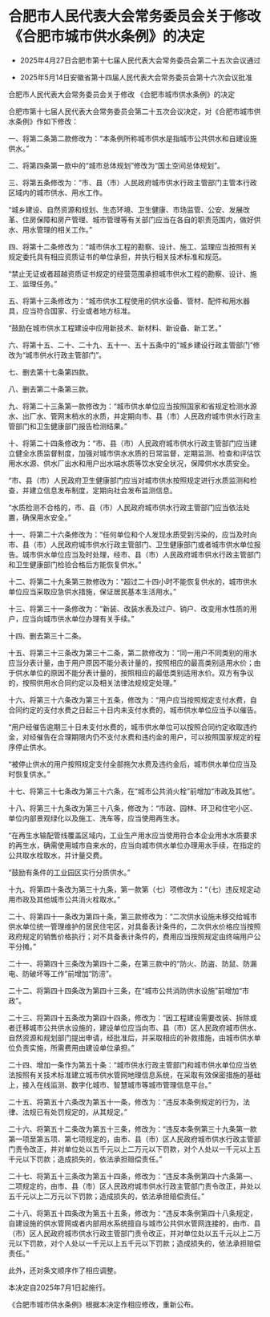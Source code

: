 # 合肥市人民代表大会常务委员会关于修改《合肥市城市供水条例》的决定

- 2025年4月27日合肥市第十七届人民代表大会常务委员会第二十五次会议通过

- 2025年5月14日安徽省第十四届人民代表大会常务委员会第十六次会议批准

<!-- INFO END -->

合肥市人民代表大会常务委员会关于修改 《合肥市城市供水条例》的决定

合肥市第十七届人民代表大会常务委员会第二十五次会议决定，对《合肥市城市供水条例》作如下修改：

一、将第二条第二款修改为：“本条例所称城市供水是指城市公共供水和自建设施供水。”

二、将第四条第一款中的“城市总体规划”修改为“国土空间总体规划”。

三、将第五条修改为：“市、县（市）人民政府城市供水行政主管部门主管本行政区域内的城市供水、用水工作。

“城乡建设、自然资源和规划、生态环境、卫生健康、市场监管、公安、发展改革、住房保障和房产管理、城市管理等有关部门应当在各自的职责范围内，做好供水、用水管理的相关工作。”

四、将第十二条修改为：“城市供水工程的勘察、设计、施工、监理应当按照有关规定委托具有相应资质证书的单位承担，并执行相关技术标准和规范。

“禁止无证或者超越资质证书规定的经营范围承担城市供水工程的勘察、设计、施工、监理任务。”

五、将第十三条修改为：“城市供水工程使用的供水设备、管材、配件和用水器具，应当符合国家、行业或者地方标准。

“鼓励在城市供水工程建设中应用新技术、新材料、新设备、新工艺。”

六、将第十五、二十、二十九、五十一、五十五条中的“城乡建设行政主管部门”修改为“城市供水行政主管部门”。

七、删去第十七条第四款。

八、删去第二十条第三款。

九、将第二十三条第一款修改为：“城市供水单位应当按照国家和省规定检测水源水、出厂水、管网末梢水的水质，并定期向市、县（市）人民政府城市供水行政主管部门和卫生健康部门报告检测结果。”

十、将第二十四条修改为：“市、县（市）人民政府城市供水行政主管部门应当建立健全水质监督制度，加强对城市供水水质的日常监督，定期监测、检查和评估饮用水水源、供水厂出水和用户出水端水质等饮水安全状况，保障供水水质安全。

“市、县（市）人民政府卫生健康部门应当对城市供水按照规定进行水质监测和检查，并建立信息发布制度，定期向社会发布监测信息。

“水质检测不合格的，市、县（市）人民政府城市供水行政主管部门应当依法处置，确保用水安全。”

十一、将第二十六条修改为：“任何单位和个人发现水质受到污染的，应当及时向市、县（市）人民政府城市供水行政主管部门、卫生健康部门或者城市供水单位报告。城市供水单位应当及时处理，经市、县（市）人民政府城市供水行政主管部门和卫生健康部门检验合格后方能恢复供水。”

十二、将第二十九条第三款修改为：“超过二十四小时不能恢复供水的，城市供水单位应当采取应急供水措施，保证居民基本生活用水。”

十三、将第三十一条修改为：“新装、改装水表及过户、销户、改变用水性质的用户，应当向城市供水单位办理有关手续。”

十四、删去第三十二条。

十五、将第三十三条改为第三十二条，第二款修改为：“同一用户不同类别的用水应当分表计量，由于用户原因不能分表计量的，按照相应的最高类别适用水价；由于供水单位的原因不能分表计量的，按照相应的最低类别适用水价。双方有争议的，按照供用水合同约定以及相关法律法规规定处理。”

十六、将第三十六条改为第三十五条，修改为：“用户应当按照规定支付水费，自合同约定的支付水费之日起三十日内未支付水费的，城市供水单位应当予以催告。

“用户经催告逾期三十日未支付水费的，城市供水单位可以按照合同约定收取违约金，对经催告在合理期限内仍不支付水费和违约金的用户，可以按照国家规定的程序停止供水。

“被停止供水的用户按照规定支付全部拖欠水费及违约金后，城市供水单位应当及时恢复供水。”

十七、将第三十七条改为第三十六条，在“城市公共消火栓”前增加“市政及其他”。

十八、将第三十九条改为第三十八条，修改为：“市政、园林、环卫和住宅小区、单位内部景观绿化以及施工、洗车等，应当使用再生水。

“在再生水输配管线覆盖区域内，工业生产用水应当使用符合本企业用水水质要求的再生水，确需使用城市自来水的，应当向城市供水单位办理用水手续，在指定的公共取水栓取水，并计量交费。

“鼓励有条件的工业园区实行分质供水。”

十九、将第四十条改为第三十九条，第一款第（七）项修改为：“（七）违反规定动用市政及其他城市公共消火栓取水。”

二十、将第四十一条改为第四十条，第三款修改为：“二次供水设施未移交给城市供水单位统一管理维护的居民住宅区，对具备表计条件的，二次供水价格应当按照政府规定的销售价格执行；对不具备表计条件的，费用应当按照规定由终端用户公平分摊。”

二十一、将第四十三条改为第四十二条，在第三款中的“防火、防盗、防鼠、防漏电、防破坏等工作”前增加“防涝”。

二十二、将第四十四条改为第四十三条，在“城市公共消防供水设施”前增加“市政”。

二十三、将第四十五条改为第四十四条，修改为：“因工程建设需要改装、拆除或者迁移城市公共供水设施的，建设单位应当向市、县（市）区人民政府城市供水、自然资源和规划部门提出申请，经批准后，并采取相应的补救措施，由城市供水单位负责实施，所需费用由建设单位承担。”

二十四、增加一条作为第五十条：“城市供水行政主管部门和城市供水单位应当依法按照有关技术标准建立城市供水管网地理信息系统，在采取有效保密措施的基础上，接入在线监测、数字化城市、智慧城市等城市管理信息平台。”

二十五、将第五十六条改为第五十一条，修改为：“违反本条例规定的行为，法律、法规已有处罚规定的，从其规定。”

二十六、将第五十二条改为第五十三条，修改为：“违反本条例第三十九条第一款第一项至第五项、第七项规定的，由市、县（市）区人民政府城市供水行政主管部门责令改正，并对单位处以五千元以上二万元以下罚款，对个人处以一千元以上五千元以下罚款；造成损失的，依法承担赔偿责任。”

二十七、将第五十三条改为第五十四条，修改为：“违反本条例第四十六条第一、二项规定的，由市、县（市）区人民政府城市供水行政主管部门责令改正，并处以五千元以上二万元以下罚款；造成损失的，依法承担赔偿责任。”

二十八、将第五十四条改为第五十五条，修改为：“违反本条例第四十八条规定，自建设施的供水管网或者内部用水系统擅自与城市公共供水管网连接的，由市、县（市）区人民政府城市供水行政主管部门责令改正，并对单位处以五千元以上二万元以下罚款，对个人处以一千元以上五千元以下罚款；造成损失的，依法承担赔偿责任。”

此外，还对条文顺序作了相应调整。

本决定自2025年7月1日起施行。

《合肥市城市供水条例》根据本决定作相应修改，重新公布。
